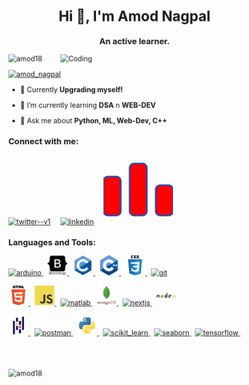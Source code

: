<h1 align="center">Hi 👋, I'm Amod Nagpal</h1>
<h3 align="center">An active learner.</h3>
<img align="right" alt="Coding" width="400" src="https://camo.githubusercontent.com/c1dcb74cc1c1835b1d716f5051499a2814c683c806b15f04b0eba492863703e9/68747470733a2f2f63646e2e6472696262626c652e636f6d2f75736572732f3733303730332f73637265656e73686f74732f363538313234332f6176656e746f2e676966">

<p align="left"> <img src="https://komarev.com/ghpvc/?username=amod18&label=Profile%20views&color=0e75b6&style=flat" alt="amod18" /> </p>

<p align="left"> <a href="https://twitter.com/AmodNagpal" target="blank"><img src="https://img.shields.io/twitter/follow/AmodNagpal?logo=twitter&style=for-the-badge" alt="amod_nagpal" /></a> </p>

- 🔭 Currently **Upgrading myself!**

- 🌱 I’m currently learning **DSA** n **WEB-DEV**

- 💬 Ask me about **Python, ML, Web-Dev, C++**

<h3 align="left">Connect with me:</h3>
<p align="left">
<a href="https://twitter.com/AmodNagpal" target="blank"><img width="48" height="48" src="https://img.icons8.com/color/48/twitter--v1.png" alt="twitter--v1"/></a> &nbsp &nbsp
<a href="https://in.linkedin.com/in/amod-nagpal-0a9709203?trk=people-guest_people_search-card" target="blank"><img width="50" height="50" src="https://img.icons8.com/ios/50/000000/linkedin.png" alt="linkedin"/></a> &nbsp &nbsp
<a href="https://codeforces.com/profile/amod18" target="blank"><svg role="img" viewBox="0 0 24 24" xmlns="http://www.w3.org/2000/svg" id="IconChangeColor" height="139" width="139"><title>Codeforces</title><path d="M4.5 7.5C5.328 7.5 6 8.172 6 9v10.5c0 .828-.672 1.5-1.5 1.5h-3C.673 21 0 20.328 0 19.5V9c0-.828.673-1.5 1.5-1.5h3zm9-4.5c.828 0 1.5.672 1.5 1.5v15c0 .828-.672 1.5-1.5 1.5h-3c-.827 0-1.5-.672-1.5-1.5v-15c0-.828.673-1.5 1.5-1.5h3zm9 7.5c.828 0 1.5.672 1.5 1.5v7.5c0 .828-.672 1.5-1.5 1.5h-3c-.828 0-1.5-.672-1.5-1.5V12c0-.828.672-1.5 1.5-1.5h3z" id="mainIconPathAttribute" stroke-width="0.5" stroke="#1751c4" fill="#ff0000"></path></svg></a>
</p>

<h3 align="left">Languages and Tools:</h3>
<p align="left"> 
<a href="https://www.arduino.cc/" target="_blank" rel="noreferrer"> <img src="https://cdn.worldvectorlogo.com/logos/arduino-1.svg" alt="arduino" width="40" height="40"/> 
</a> &nbsp
<a href="https://getbootstrap.com" target="_blank" rel="noreferrer"> <img src="https://raw.githubusercontent.com/devicons/devicon/master/icons/bootstrap/bootstrap-plain-wordmark.svg" alt="bootstrap" width="40" height="40"/> 
</a> &nbsp
<a href="https://www.cprogramming.com/" target="_blank" rel="noreferrer"> <img src="https://raw.githubusercontent.com/devicons/devicon/master/icons/c/c-original.svg" alt="c" width="40" height="40"/> 
</a> &nbsp
<a href="https://www.w3schools.com/cpp/" target="_blank" rel="noreferrer"> <img src="https://raw.githubusercontent.com/devicons/devicon/master/icons/cplusplus/cplusplus-original.svg" alt="cplusplus" width="40" height="40"/> 
</a> &nbsp
<a href="https://www.w3schools.com/css/" target="_blank" rel="noreferrer"> <img src="https://raw.githubusercontent.com/devicons/devicon/master/icons/css3/css3-original-wordmark.svg" alt="css3" width="40" height="40"/>
</a> &nbsp
<a href="https://git-scm.com/" target="_blank" rel="noreferrer"> <img src="https://www.vectorlogo.zone/logos/git-scm/git-scm-icon.svg" alt="git" width="40" height="40"/> 
</a> <br> <br>
<a href="https://www.w3.org/html/" target="_blank" rel="noreferrer"> <img src="https://raw.githubusercontent.com/devicons/devicon/master/icons/html5/html5-original-wordmark.svg" alt="html5" width="40" height="40"/> 
</a> &nbsp
<a href="https://developer.mozilla.org/en-US/docs/Web/JavaScript" target="_blank" rel="noreferrer"> <img src="https://raw.githubusercontent.com/devicons/devicon/master/icons/javascript/javascript-original.svg" alt="javascript" width="40" height="40"/> 
</a> &nbsp
<a href="https://www.mathworks.com/" target="_blank" rel="noreferrer"> <img src="https://upload.wikimedia.org/wikipedia/commons/2/21/Matlab_Logo.png" alt="matlab" width="40" height="40"/> 
</a> &nbsp
<a href="https://www.mongodb.com/" target="_blank" rel="noreferrer"> <img src="https://raw.githubusercontent.com/devicons/devicon/master/icons/mongodb/mongodb-original-wordmark.svg" alt="mongodb" width="40" height="40"/> 
</a> &nbsp
<a href="https://nextjs.org/" target="_blank" rel="noreferrer"> <img src="https://cdn.worldvectorlogo.com/logos/nextjs-2.svg" alt="nextjs" width="40" height="40"/> </a> &nbsp
<a href="https://nodejs.org" target="_blank" rel="noreferrer"> <img src="https://raw.githubusercontent.com/devicons/devicon/master/icons/nodejs/nodejs-original-wordmark.svg" alt="nodejs" width="40" height="40"/> 
</a> <br> <br>
<a href="https://pandas.pydata.org/" target="_blank" rel="noreferrer"> <img src="https://raw.githubusercontent.com/devicons/devicon/2ae2a900d2f041da66e950e4d48052658d850630/icons/pandas/pandas-original.svg" alt="pandas" width="40" height="40"/> 
</a> &nbsp
<a href="https://postman.com" target="_blank" rel="noreferrer"> <img src="https://www.vectorlogo.zone/logos/getpostman/getpostman-icon.svg" alt="postman" width="40" height="40"/> 
</a> &nbsp
<a href="https://www.python.org" target="_blank" rel="noreferrer"> <img src="https://raw.githubusercontent.com/devicons/devicon/master/icons/python/python-original.svg" alt="python" width="40" height="40"/> 
</a> &nbsp
<a href="https://scikit-learn.org/" target="_blank" rel="noreferrer"> <img src="https://upload.wikimedia.org/wikipedia/commons/0/05/Scikit_learn_logo_small.svg" alt="scikit_learn" width="40" height="40"/> 
</a> &nbsp
<a href="https://seaborn.pydata.org/" target="_blank" rel="noreferrer"> <img src="https://seaborn.pydata.org/_images/logo-mark-lightbg.svg" alt="seaborn" width="40" height="40"/> 
</a> &nbsp
<a href="https://www.tensorflow.org" target="_blank" rel="noreferrer"> <img src="https://www.vectorlogo.zone/logos/tensorflow/tensorflow-icon.svg" alt="tensorflow" width="40" height="40"/> 
</a> &nbsp
</p>
<br>
<br>
<p><img align="center" src="https://github-readme-stats.vercel.app/api/top-langs?username=amod18&show_icons=true&locale=en&layout=compact" alt="amod18" /></p>
